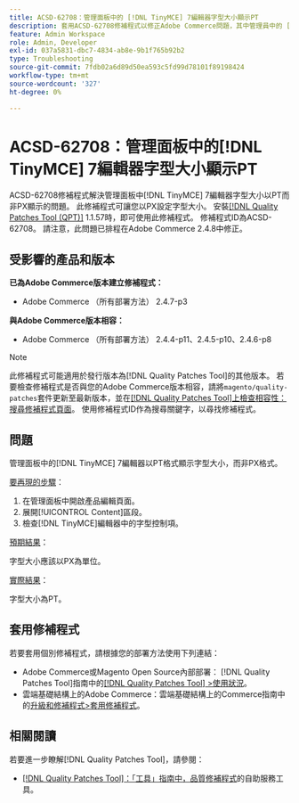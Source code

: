 ```yaml
---
title: ACSD-62708：管理面板中的 [!DNL TinyMCE] 7編輯器字型大小顯示PT
description: 套用ACSD-62708修補程式以修正Adobe Commerce問題，其中管理員中的 [!DNL TinyMCE] 7編輯器字型大小顯示PT而非PX。 現在，您也可以以PX來設定字型大小，而非PT。
feature: Admin Workspace
role: Admin, Developer
exl-id: 037a5831-dbc7-4834-ab8e-9b1f765b92b2
type: Troubleshooting
source-git-commit: 7fdb02a6d89d50ea593c5fd99d78101f89198424
workflow-type: tm+mt
source-wordcount: '327'
ht-degree: 0%

---
```


# ACSD-62708：管理面板中的[!DNL TinyMCE] 7編輯器字型大小顯示PT

ACSD-62708修補程式解決管理面板中[!DNL TinyMCE] 7編輯器字型大小以PT而非PX顯示的問題。 此修補程式可讓您以PX設定字型大小。 安裝[[!DNL Quality Patches Tool (QPT)]](/help/tools/quality-patches-tool/quality-patches-tool-to-self-serve-quality-patches.md) 1.1.57時，即可使用此修補程式。 修補程式ID為ACSD-62708。 請注意，此問題已排程在Adobe Commerce 2.4.8中修正。

## 受影響的產品和版本

**已為Adobe Commerce版本建立修補程式：**

* Adobe Commerce （所有部署方法） 2.4.7-p3

**與Adobe Commerce版本相容：**

* Adobe Commerce （所有部署方法） 2.4.4-p11、2.4.5-p10、2.4.6-p8

>[!NOTE]
>
>此修補程式可能適用於發行版本為[!DNL Quality Patches Tool]的其他版本。 若要檢查修補程式是否與您的Adobe Commerce版本相容，請將`magento/quality-patches`套件更新至最新版本，並在[[!DNL Quality Patches Tool]上檢查相容性：搜尋修補程式頁面](https://experienceleague.adobe.com/tools/commerce-quality-patches/index.html)。 使用修補程式ID作為搜尋關鍵字，以尋找修補程式。

## 問題

管理面板中的[!DNL TinyMCE] 7編輯器以PT格式顯示字型大小，而非PX格式。

<u>要再現的步驟</u>：

1. 在管理面板中開啟產品編輯頁面。
1. 展開[!UICONTROL Content]區段。
1. 檢查[!DNL TinyMCE]編輯器中的字型控制項。

<u>預期結果</u>：

字型大小應該以PX為單位。

<u>實際結果</u>：

字型大小為PT。

## 套用修補程式

若要套用個別修補程式，請根據您的部署方法使用下列連結：

* Adobe Commerce或Magento Open Source內部部署： [!DNL Quality Patches Tool]指南中的[[!DNL Quality Patches Tool] >使用狀況](/help/tools/quality-patches-tool/usage.md)。
* 雲端基礎結構上的Adobe Commerce：雲端基礎結構上的Commerce指南中的[升級和修補程式>套用修補程式](https://experienceleague.adobe.com/docs/commerce-cloud-service/user-guide/develop/upgrade/apply-patches.html)。

## 相關閱讀

若要進一步瞭解[!DNL Quality Patches Tool]，請參閱：

* [[!DNL Quality Patches Tool]：「工具」指南中，品質修補程式](/help/tools/quality-patches-tool/quality-patches-tool-to-self-serve-quality-patches.md)的自助服務工具。
